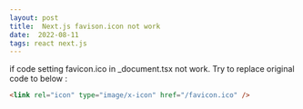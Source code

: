 ```yaml
---
layout: post
title:  Next.js favison.icon not work
date:  2022-08-11
tags: react next.js
---
```

if code setting favicon.ico in _document.tsx not work. 
Try to replace original code to below :
``` html
<link rel="icon" type="image/x-icon" href="/favicon.ico" />
```